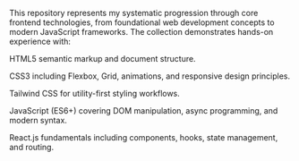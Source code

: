 This repository represents my systematic progression through core frontend technologies, from foundational web development concepts to modern JavaScript frameworks. The collection demonstrates hands-on experience with:

HTML5 semantic markup and document structure.

CSS3 including Flexbox, Grid, animations, and responsive design principles.

Tailwind CSS for utility-first styling workflows.

JavaScript (ES6+) covering DOM manipulation, async programming, and modern syntax.

React.js fundamentals including components, hooks, state management, and routing.

